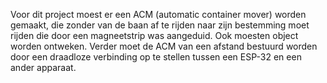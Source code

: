 Voor dit project moest er een ACM (automatic container mover) worden gemaakt, die zonder van de baan af te rijden naar zijn bestemming moet rijden die door een magneetstrip was aangeduid. Ook moesten object worden ontweken.
Verder moet de ACM van een afstand bestuurd worden door een draadloze verbinding op te stellen tussen een ESP-32 en een ander apparaat. 
